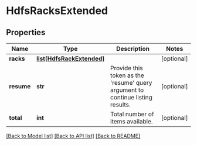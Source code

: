 # HdfsRacksExtended

## Properties
Name | Type | Description | Notes
------------ | ------------- | ------------- | -------------
**racks** | [**list[HdfsRackExtended]**](HdfsRackExtended.md) |  | [optional] 
**resume** | **str** | Provide this token as the &#39;resume&#39; query argument to continue listing results. | [optional] 
**total** | **int** | Total number of items available. | [optional] 

[[Back to Model list]](../README.md#documentation-for-models) [[Back to API list]](../README.md#documentation-for-api-endpoints) [[Back to README]](../README.md)


